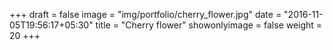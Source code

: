 +++
draft = false
image = "img/portfolio/cherry_flower.jpg"
date = "2016-11-05T19:56:17+05:30"
title = "Cherry flower"
showonlyimage = false
weight = 20
+++
